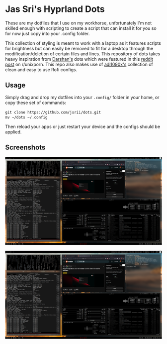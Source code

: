 # Jas Sri's Hyprland Dots

These are my dotfiles that I use on my workhorse, unfortunately I'm not skilled enough with scripting to create a script that can install it for you so for now just copy into your .config folder.

This collection of styling is meant to work with a laptop as it features scripts for brightness but can easily be removed to fit for a desktop through the modification/deletion of certain files and lines. This repository of dots takes heavy inspiration from [Darshan's](https://github.com/darshanCommits/Linux-Scripts-Dots) dots which were featured in this [reddit post](https://www.reddit.com/r/unixporn/comments/19f40cb/hyprland_i_see_a_door_and_i_want_to_paint_it_black/) on r/unixporn. This repo also makes use of [adi1090x's](https://github.com/adi1090x/rofi/) collection of clean and easy to use Rofi configs.

## Usage

Simply drag and drop my dotfiles into your ```.config/``` folder in your home, or copy these set of commands:

```
git clone https://github.com/jsrii/dots.git
mv ~/dots ~/.config
```

Then reload your apps or just restart your device and the configs should be applied.

## Screenshots

<img src="gitRepoImages/img1.png" alt="Preview 1" style="margin-bottom:1rem"/>

<img src="gitRepoImages/img1.png" alt="Preview 1" style="margin-bottom:1rem"/>




